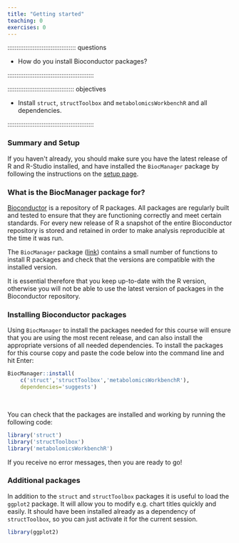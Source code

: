 ```yaml
---
title: "Getting started"
teaching: 0
exercises: 0
---
```


:::::::::::::::::::::::::::::::::::::: questions 

- How do you install Bioconductor packages?

::::::::::::::::::::::::::::::::::::::::::::::::

::::::::::::::::::::::::::::::::::::: objectives

- Install `struct`, `structToolbox` and `metabolomicsWorkbenchR` and all dependencies.

::::::::::::::::::::::::::::::::::::::::::::::::

### Summary and Setup

If you haven't already, you should make sure you have the latest release of R and R-Studio installed, and have installed the `BiocManager` package by following the instructions on the [setup page](../learners/setup.md).
<br>

### What is the BiocManager package for?
[Bioconductor](https://www.bioconductor.org/) is a repository of R packages. All packages are regularly built and tested to ensure that they are functioning correctly and meet certain standards. For every new release of R a snapshot of the entire Bioconductor repository is stored and retained in order to make analysis reproducible at the time it was run. 

The `BiocManager` package ([link](https://www.rdocumentation.org/packages/BiocManager)) contains a small number of functions to install R packages and check that the versions are compatible with the installed version.

It is essential therefore that you keep up-to-date with the R version, otherwise you will not be able to use the latest version of packages in the Bioconductor repository.
<br>

### Installing Bioconductor packages
Using `BiocManager` to install the packages needed for this course will ensure that you are using the most recent release, and can also install the appropriate versions of all needed dependencies. To install the packages for this course copy and paste the code below into the command line and hit Enter:

```R
BiocManager::install(
    c('struct','structToolbox','metabolomicsWorkbenchR'),
    dependencies='suggests')
```
<br>

You can check that the packages are installed and working by running the following code:

```R
library('struct')
library('structToolbox')
library('metabolomicsWorkbenchR')
```

If you receive no error messages, then you are ready to go!
<br>

### Additional packages
In addition to the `struct` and `structToolbox` packages it is useful to load the `ggplot2` package. It will allow you to modify e.g. chart titles quickly and easily. It should have been installed already as a dependency of `structToolbox`, so you can just activate it for the current session.

```R
library(ggplot2)
```












